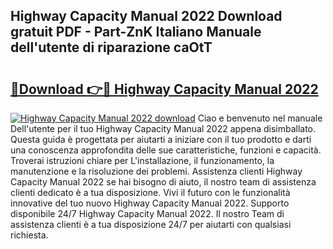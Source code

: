 ## Highway Capacity Manual 2022 Download gratuit PDF - Part-ZnK Italiano Manuale dell'utente di riparazione caOtT

# <h2><a href="http://df991c.blite.top/?on=Highway+Capacity+Manual+2022">🔗Download 👉🔴 Highway Capacity Manual 2022</a></h2>

[![Highway Capacity Manual 2022 download](https://i.imgur.com/lujVjoI.png)](http://df991c.blite.top/?on=Highway+Capacity+Manual+2022)
Ciao e benvenuto nel manuale Dell'utente per il tuo Highway Capacity Manual 2022 appena disimballato. Questa guida è progettata per aiutarti a iniziare con il tuo prodotto e darti una conoscenza approfondita delle sue caratteristiche, funzioni e capacità. Troverai istruzioni chiare per L'installazione, il funzionamento, la manutenzione e la risoluzione dei problemi. Assistenza clienti Highway Capacity Manual 2022 se hai bisogno di aiuto, il nostro team di assistenza clienti dedicato è a tua disposizione. Vivi il futuro con le funzionalità innovative del tuo nuovo Highway Capacity Manual 2022. Supporto disponibile 24/7 Highway Capacity Manual 2022. Il nostro Team di assistenza clienti è a tua disposizione 24/7 per aiutarti con qualsiasi richiesta.
